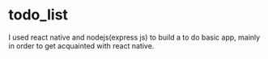 # todo_list
 I used react native and nodejs(express js) to build a to do basic app, mainly in order to get acquainted with react native. 
